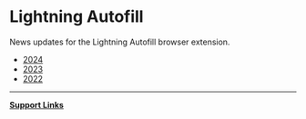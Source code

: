 # Lightning Autofill

News updates for the Lightning Autofill browser extension.

- [2024](news-2024)
- [2023](news-2023)
- [2022](news-2022)

***

**[Support Links](support-links)**
